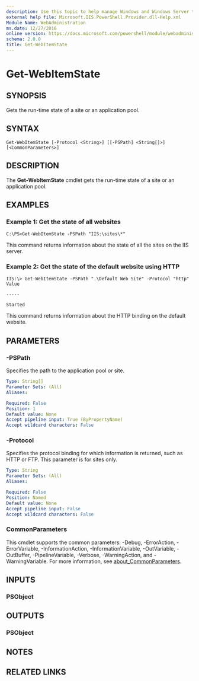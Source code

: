 ```yaml
---
description: Use this topic to help manage Windows and Windows Server technologies with Windows PowerShell.
external help file: Microsoft.IIS.PowerShell.Provider.dll-Help.xml
Module Name: WebAdministration
ms.date: 12/27/2016
online version: https://docs.microsoft.com/powershell/module/webadministration/get-webitemstate?view=windowsserver2016-ps&wt.mc_id=ps-gethelp
schema: 2.0.0
title: Get-WebItemState
---
```


# Get-WebItemState

## SYNOPSIS
Gets the run-time state of a site or an application pool.

## SYNTAX

```
Get-WebItemState [-Protocol <String>] [[-PSPath] <String[]>] [<CommonParameters>]
```

## DESCRIPTION
The **Get-WebItemState** cmdlet gets the run-time state of a site or an application pool.

## EXAMPLES

### Example 1: Get the state of all websites
```
C:\PS>Get-WebItemState -PSPath "IIS:\sites\*"
```

This command returns information about the state of all the sites on the IIS server.

### Example 2: Get the state of the default website using HTTP
```
IIS:\> Get-WebItemState -PSPath ".\Default Web Site" -Protocol "http"
Value

-----

Started
```

This command returns information about the HTTP binding on the default website.

## PARAMETERS

### -PSPath
Specifies the path to the application pool or site.

```yaml
Type: String[]
Parameter Sets: (All)
Aliases: 

Required: False
Position: 1
Default value: None
Accept pipeline input: True (ByPropertyName)
Accept wildcard characters: False
```

### -Protocol
Specifies the protocol binding for which information is returned, such as HTTP or FTP.
This parameter is for sites only.

```yaml
Type: String
Parameter Sets: (All)
Aliases: 

Required: False
Position: Named
Default value: None
Accept pipeline input: False
Accept wildcard characters: False
```

### CommonParameters
This cmdlet supports the common parameters: -Debug, -ErrorAction, -ErrorVariable, -InformationAction, -InformationVariable, -OutVariable, -OutBuffer, -PipelineVariable, -Verbose, -WarningAction, and -WarningVariable. For more information, see [about_CommonParameters](https://go.microsoft.com/fwlink/?LinkID=113216).

## INPUTS

### PSObject

## OUTPUTS

### PSObject

## NOTES

## RELATED LINKS

